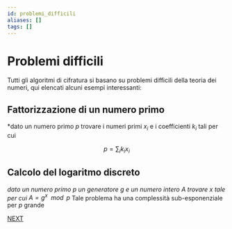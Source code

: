```yaml
---
id: problemi_difficili
aliases: []
tags: []
---
```


# Problemi difficili

Tutti gli algoritmi di cifratura si basano su problemi difficili della teoria dei numeri, qui elencati alcuni esempi interessanti:

## Fattorizzazione di un numero primo

*dato un numero primo $p$ trovare i numeri primi $x_i$ e i coefficienti $k_i$ tali per cui 

$$p=\sum_{i}{k_ix_i}$$

## Calcolo del logaritmo discreto

*dato un numero primo $p$ un generatore $g$ e un numero intero $A$ trovare $x$ tale per cui $A = g^x\mod{p}$* Tale problema ha una complessità sub-esponenziale per $p$ grande

 [NEXT](trasformazioni.md)